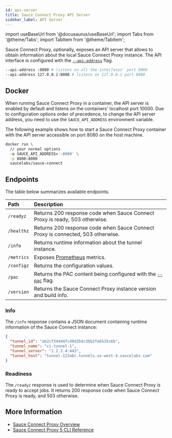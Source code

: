 ```yaml
---
id: api-server
title: Sauce Connect Proxy API Server
sidebar_label: API Server
---
```


import useBaseUrl from '@docusaurus/useBaseUrl';
import Tabs from '@theme/Tabs';
import TabItem from '@theme/TabItem';

Sauce Connect Proxy, optionally, exposes an API server that allows to obtain information about the local Sauce Connect Proxy instance.
The API interface is configured with the [`--api-address`](/dev/cli/sauce-connect-5/run/#api-address)
flag.

```bash
--api-address :8080 # listens on all the interfaces' port 8080
--api-address 127.0.0.1:8080 # listens on 127.0.0.1 port 8080
```

## Docker

When running Sauce Connect Proxy in a container, the API server is enabled by default and listens on the containers' localhost port 10000.
Due to configuration options order of precedence, to change the API server address, you need to use the `SAUCE_API_ADDRESS` environment variable.

The following example shows how to start a Sauce Connect Proxy container with the API server accessible on port 8080 on the host machine.

```bash
docker run \
  // your normal options
  -e SAUCE_API_ADDRESS=':8080' \
  -p 8080:8080
  saucelabs/sauce-connect
```

## Endpoints

The table below summarizes available endpoints.

| Path       | Description                                                                                          |
| :--------- |:-----------------------------------------------------------------------------------------------------|
| `/readyz`  | Returns 200 response code when Sauce Connect Proxy is ready, 503 otherwise.                          |
| `/healthz` | Returns 200 response code when Sauce Connect Proxy is connected, 503 otherwise.                      |
| `/info`    | Returns runtime information about the tunnel instance.                                               |
| `/metrics` | Exposes [Prometheus](https://prometheus.io/) metrics.                                                |
| `/configz` | Returns the configuration values.                                                                    |
| `/pac`     | Returns the PAC content being configured with the [`--pac`](/dev/cli/sauce-connect-5/run/#pac) flag. |
| `/version` | Returns the Sauce Connect Proxy instance version and build info.                                     |

### Info

The `/info` response contains a JSON document containing runtime information of the Sauce Connect instance:

```json
{
  "tunnel_id": "ab2cf344d4fc40d2bdc36b2fe6535c6b",
  "tunnel_name": "ci-tunnel-1",
  "tunnel_server": "1.2.3.4:443",
  "tunnel_host": "tunnel-123abc.tunnels.us-west-4.saucelabs.com"
}
```

### Readiness

The `/readyz` response is used to determine when Sauce Connect Proxy is ready to accept jobs. It returns 200 response code when Sauce Connect Proxy is ready, and 503 otherwise.

## More Information

- [Sauce Connect Proxy Overview](/secure-connections/sauce-connect/)
- [Sauce Connect Proxy 5 CLI Reference](/dev/cli/sauce-connect-5/run/)
